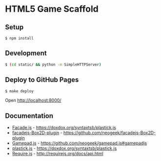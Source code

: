 # HTML5 Game Scaffold

## Setup

```
$ npm install
```

## Development

```bash
$ (cd static/ && python -m SimpleHTTPServer)
```

## Deploy to GitHub Pages

```bash
$ make deploy
```

Open <http://localhost:8000/>

## Documentation

- [Facade.js](https://facadejs.com/) - <https://doxdox.org/syntaxtsb/plastick.js>
- [facadejs-Box2D-plugin](https://github.com/neogeek/facadejs-Box2D-plugin) - <https://github.com/neogeek/facadejs-Box2D-plugin>
- [Gamepad.js](https://github.com/neogeek/gamepad.js) - <https://github.com/neogeek/gamepad.js#gamepadjs>
- [plastick.js](https://github.com/syntaxtsb/plastick.js) - <https://doxdox.org/syntaxtsb/plastick.js>
- [Require.js](http://requirejs.org/) - <http://requirejs.org/docs/api.html>

